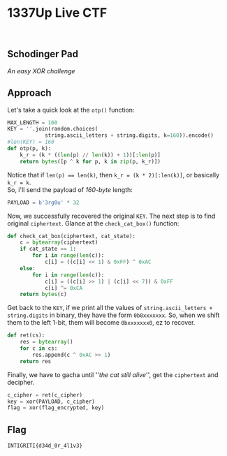# 1337Up Live CTF
<br>

## Schodinger Pad
_An easy XOR challenge_
<br>

## Approach
Let's take a quick look at the `otp()` function:
```python
MAX_LENGTH = 160
KEY = ''.join(random.choices(
            string.ascii_letters + string.digits, k=160)).encode()
#len(KEY) = 160
def otp(p, k):
    k_r = (k * ((len(p) // len(k)) + 1))[:len(p)]
    return bytes([p ^ k for p, k in zip(p, k_r)])
```

Notice that if `len(p) == len(k)`, then `k_r = (k * 2)[:len(k)]`, or basically `k_r = k`.    
So, i'll send the payload of _160-byte_ length:
```python
PAYLOAD = b'3rg0u' * 32
```
Now, we successfully recovered the original `KEY`. The next step is to find original `ciphertext`. Glance at the `check_cat_box()` function:
```python
def check_cat_box(ciphertext, cat_state):
    c = bytearray(ciphertext)
    if cat_state == 1:
        for i in range(len(c)):
            c[i] = ((c[i] << 1) & 0xFF) ^ 0xAC
    else:
        for i in range(len(c)):
            c[i] = ((c[i] >> 1) | (c[i] << 7)) & 0xFF
            c[i] ^= 0xCA
    return bytes(c)
```
Get back to the `KEY`, if we print all the values of `string.ascii_letters + string.digits` in binary, they have the form `0b0xxxxxxx`. So, when we shift them to the left 1-bit, them will become `0bxxxxxxx0`, ez to recover.
```python
def ret(cs):
    res = bytearray()
    for c in cs:
        res.append(c ^ 0xAC >> 1)
    return res
```
Finally, we have to gacha until ''_the cat still alive_'', get the `ciphertext` and decipher.

```python
c_cipher = ret(c_cipher)
key = xor(PAYLOAD, c_cipher)
flag = xor(flag_encrypted, key)
```

## Flag
```
INTIGRITI{d34d_0r_4l1v3}
```